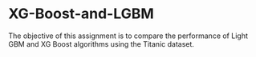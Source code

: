 # XG-Boost-and-LGBM
The objective of this assignment is to compare the performance of Light GBM and XG Boost algorithms using the Titanic dataset. 
